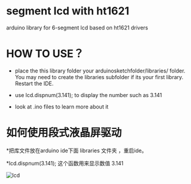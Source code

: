 
# segment lcd with ht1621
arduino library for 6-segment lcd based on ht1621 drivers


# HOW TO USE？

*  place the this library folder your arduinosketchfolder/libraries/ folder. 
You may need to create the libraries subfolder if its your first library. 
Restart the IDE.

* use   lcd.dispnum(3.141);    to display the number such as 3.141

* look at  .ino files to learn more about it  
  
    
      



 









# 如何使用段式液晶屏驱动 
*把库文件放在arduino ide下面 libraries 文件夹 ，重启ide。

*lcd.dispnum(3.141);  这个函数用来显示数值 3.141   


![lcd](https://github.com/anxzhu/segment-lcd-with-ht1621/blob/master/A6seglcd/img1.jpg)

